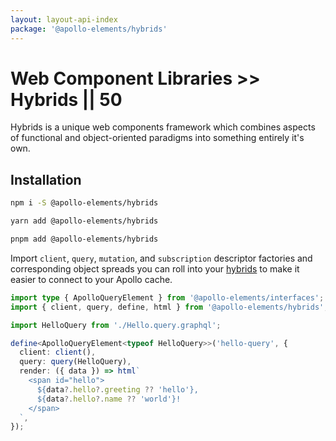 ```yaml
---
layout: layout-api-index
package: '@apollo-elements/hybrids'
---
```


# Web Component Libraries >> Hybrids || 50

Hybrids is a unique web components framework which combines aspects of functional and object-oriented paradigms into something entirely it's own.

## Installation

<code-tabs collection="package-managers" default-tab="npm">

```bash tab npm
npm i -S @apollo-elements/hybrids
```

```bash tab yarn
yarn add @apollo-elements/hybrids
```

```bash tab pnpm
pnpm add @apollo-elements/hybrids
```

</code-tabs>

Import `client`, `query`, `mutation`, and `subscription` descriptor factories and corresponding object spreads you can roll into your [hybrids](https://hybrids.js.org) to make it easier to connect to your Apollo cache.

```ts wcd ZZG6TLZRHQ9gG6SH35Be src/Hello.ts
import type { ApolloQueryElement } from '@apollo-elements/interfaces';
import { client, query, define, html } from '@apollo-elements/hybrids';

import HelloQuery from './Hello.query.graphql';

define<ApolloQueryElement<typeof HelloQuery>>('hello-query', {
  client: client(),
  query: query(HelloQuery),
  render: ({ data }) => html`
    <span id="hello">
      ${data?.hello?.greeting ?? 'hello'},
      ${data?.hello?.name ?? 'world'}!
    </span>
  `,
});
```
